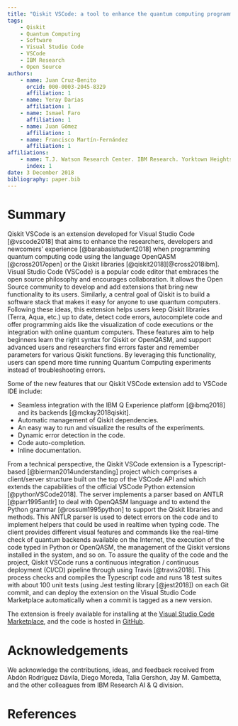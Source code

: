 ```yaml
---
title: "Qiskit VSCode: a tool to enhance the quantum computing programming experience"
tags:
    - Qiskit
    - Quantum Computing
    - Software
    - Visual Studio Code
    - VSCode
    - IBM Research
    - Open Source
authors:
    - name: Juan Cruz-Benito
      orcid: 000-0003-2045-8329
      affiliation: 1
    - name: Yeray Darias
      affiliation: 1
    - name: Ismael Faro
      affiliation: 1
    - name: Juan Gómez
      affiliation: 1
    - name: Francisco Martín-Fernández
      affiliation: 1
affiliations:
    - name: T.J. Watson Research Center. IBM Research. Yorktown Heights, NY, USA.
      index: 1
date: 3 December 2018
bibliography: paper.bib
---
```


# Summary

Qiskit VSCode is an extension developed for Visual Studio Code [@vscode2018] that aims to enhance the researchers, developers and newcomers' experience [@barabasistudent2018] when programming quantum computing code using the language OpenQASM [@cross2017open] or the Qiskit libraries [@qiskit2018][@cross2018ibm].
Visual Studio Code (VSCode) is a popular code editor that embraces the open source philosophy and encourages collaboration. It allows the Open Source community to develop and add extensions that bring new functionality to its users. Similarly, a central goal of Qiskit is to build a software stack that makes it easy for anyone to use quantum computers. Following these ideas, this extension helps users keep Qiskit libraries (Terra, Aqua, etc.) up to date, detect code errors, autocomplete code and offer programming aids like the visualization of code executions or the integration with online quantum computers. These features aim to help beginners learn the right syntax for Qiskit or OpenQASM, and support advanced users and researchers find errors faster and remember parameters for various Qiskit functions. By leveraging this functionality, users can spend more time running Quantum Computing experiments instead of troubleshooting errors.

Some of the new features that our Qiskit VSCode extension add to VSCode IDE include:

-   Seamless integration with the IBM Q Experience platform [@ibmq2018] and its backends [@mckay2018qiskit].
-   Automatic management of Qiskit dependencies.
-   An easy way to run and visualize the results of the experiments.
-   Dynamic error detection in the code.
-   Code auto-completion.
-   Inline documentation.

From a technical perspective, the Qiskit VSCode extension is a Typescript-based [@bierman2014understanding] project which comprises a client/server structure built on the top of the VSCode API and which extends the capabilities of the official VSCode Python extension [@pythonVSCode2018]. The server implements a parser based on ANTLR [@parr1995antlr] to deal with OpenQASM language and to extend the Python grammar [@rossum1995python] to support the Qiskit libraries and methods. This ANTLR parser is used to detect errors on the code and to implement helpers that could be used in realtime when typing code. The client provides different visual features and commands like the real-time check of quantum backends available on the Internet, the execution of the code typed in Python or OpenQASM, the management of the Qiskit versions installed in the system, and so on. To assure the quality of the code and the project, Qiskit VSCode runs a continuous integration / continuous deployment (CI/CD) pipeline through using Travis [@travis2018]. This process checks and compiles the Typescript code and runs 18 test suites with about 100 unit tests (using Jest testing library [@jest2018]) on each Git commit, and can deploy the extension on the Visual Studio Code Marketplace automatically when a commit is tagged as a new version.

The extension is freely available for installing at the [Visual Studio Code Marketplace](https://marketplace.visualstudio.com/items?itemName=qiskit.qiskit-vscode), and the code is hosted in [GitHub](https://github.com/Qiskit/qiskit-vscode).

# Acknowledgements

We acknowledge the contributions, ideas, and feedback received from Abdón Rodríguez Dávila, Diego Moreda, Talia Gershon, Jay M. Gambetta, and the other colleagues from IBM Research AI & Q division.

# References
